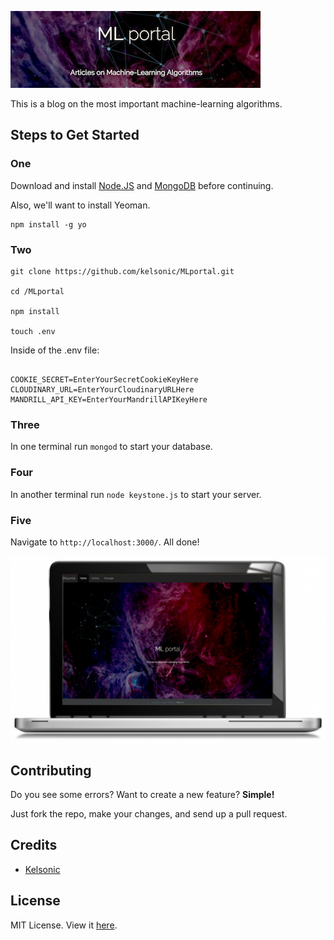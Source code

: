 ![MLportal](/public/images/readme-logo.png)

This is a blog on the most important machine-learning algorithms.

## Steps to Get Started

### One

Download and install [Node.JS](https://nodejs.org/en/download/) and [MongoDB](https://www.mongodb.com/download-center) before continuing.

Also, we'll want to install Yeoman.

```
npm install -g yo
```

### Two

```
git clone https://github.com/kelsonic/MLportal.git

cd /MLportal

npm install

touch .env
```

Inside of the .env file:

```

COOKIE_SECRET=EnterYourSecretCookieKeyHere
CLOUDINARY_URL=EnterYourCloudinaryURLHere
MANDRILL_API_KEY=EnterYourMandrillAPIKeyHere

```

### Three

In one terminal run `mongod` to start your database.

### Four

In another terminal run `node keystone.js` to start your server.

### Five

Navigate to `http://localhost:3000/`. All done!

![MLportal example](/public/images/readme-image.jpg)

## Contributing

Do you see some errors? Want to create a new feature? **Simple!** 

Just fork the repo, make your changes, and send up a pull request.

## Credits

* [Kelsonic](https://github.com/kelsonic)

## License

MIT License. View it [here](LICENSE).